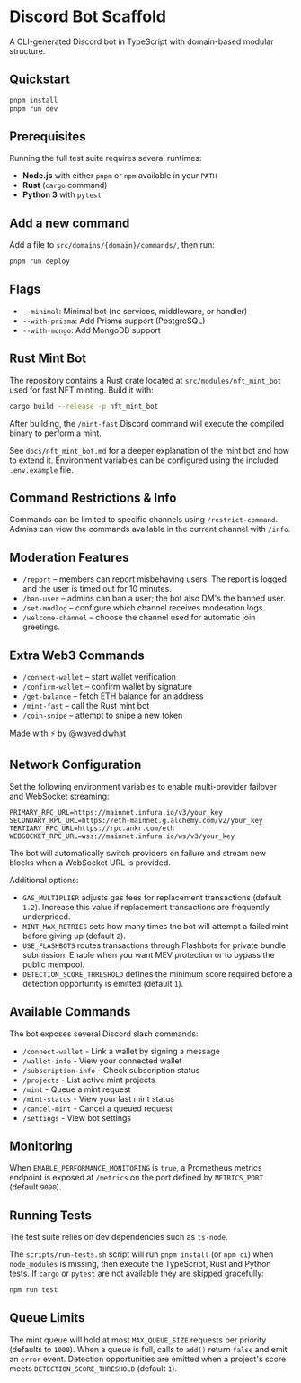 # Discord Bot Scaffold

A CLI-generated Discord bot in TypeScript with domain-based modular structure.

## Quickstart

```bash
pnpm install
pnpm run dev
```

## Prerequisites
Running the full test suite requires several runtimes:

- **Node.js** with either `pnpm` or `npm` available in your `PATH`
- **Rust** (`cargo` command)
- **Python 3** with `pytest`

## Add a new command
Add a file to `src/domains/{domain}/commands/`, then run:

```bash
pnpm run deploy
```

## Flags
- `--minimal`: Minimal bot (no services, middleware, or handler)
- `--with-prisma`: Add Prisma support (PostgreSQL)
- `--with-mongo`: Add MongoDB support

## Rust Mint Bot
The repository contains a Rust crate located at `src/modules/nft_mint_bot` used for
fast NFT minting. Build it with:

```bash
cargo build --release -p nft_mint_bot
```

After building, the `/mint-fast` Discord command will execute the compiled binary
to perform a mint.

See `docs/nft_mint_bot.md` for a deeper explanation of the mint bot and how to
extend it. Environment variables can be configured using the included
`.env.example` file.

## Command Restrictions & Info
Commands can be limited to specific channels using `/restrict-command`. Admins
can view the commands available in the current channel with `/info`.

## Moderation Features
- `/report` – members can report misbehaving users. The report is logged and the user is timed out for 10 minutes.
- `/ban-user` – admins can ban a user; the bot also DM's the banned user.
- `/set-modlog` – configure which channel receives moderation logs.
- `/welcome-channel` – choose the channel used for automatic join greetings.

## Extra Web3 Commands
- `/connect-wallet` – start wallet verification
- `/confirm-wallet` – confirm wallet by signature
- `/get-balance` – fetch ETH balance for an address
- `/mint-fast` – call the Rust mint bot
- `/coin-snipe` – attempt to snipe a new token

Made with ⚡ by [@wavedidwhat](https://x.com/wavedidwhat)

## Network Configuration
Set the following environment variables to enable multi-provider failover and WebSocket streaming:

```
PRIMARY_RPC_URL=https://mainnet.infura.io/v3/your_key
SECONDARY_RPC_URL=https://eth-mainnet.g.alchemy.com/v2/your_key
TERTIARY_RPC_URL=https://rpc.ankr.com/eth
WEBSOCKET_RPC_URL=wss://mainnet.infura.io/ws/v3/your_key
```

The bot will automatically switch providers on failure and stream new blocks when a WebSocket URL is provided.

Additional options:
- `GAS_MULTIPLIER` adjusts gas fees for replacement transactions (default `1.2`). Increase this value if replacement transactions are frequently underpriced.
- `MINT_MAX_RETRIES` sets how many times the bot will attempt a failed mint before giving up (default `2`).
- `USE_FLASHBOTS` routes transactions through Flashbots for private bundle submission. Enable when you want MEV protection or to bypass the public mempool.
- `DETECTION_SCORE_THRESHOLD` defines the minimum score required before a detection opportunity is emitted (default `1`).
## Available Commands
The bot exposes several Discord slash commands:

- `/connect-wallet` - Link a wallet by signing a message
- `/wallet-info` - View your connected wallet
- `/subscription-info` - Check subscription status
- `/projects` - List active mint projects
- `/mint` - Queue a mint request
- `/mint-status` - View your last mint status
- `/cancel-mint` - Cancel a queued request
- `/settings` - View bot settings

## Monitoring
When `ENABLE_PERFORMANCE_MONITORING` is `true`, a Prometheus metrics endpoint is
exposed at `/metrics` on the port defined by `METRICS_PORT` (default `9090`).


## Running Tests
The test suite relies on dev dependencies such as `ts-node`.

The `scripts/run-tests.sh` script will run `pnpm install` (or `npm ci`) when
`node_modules` is missing, then execute the TypeScript, Rust and Python tests.
If `cargo` or `pytest` are not available they are skipped gracefully:

```bash
npm run test
```


## Queue Limits
The mint queue will hold at most `MAX_QUEUE_SIZE` requests per priority
(defaults to `1000`). When a queue is full, calls to `add()` return `false`
and emit an `error` event.
Detection opportunities are emitted when a project's score meets `DETECTION_SCORE_THRESHOLD` (default `1`).


